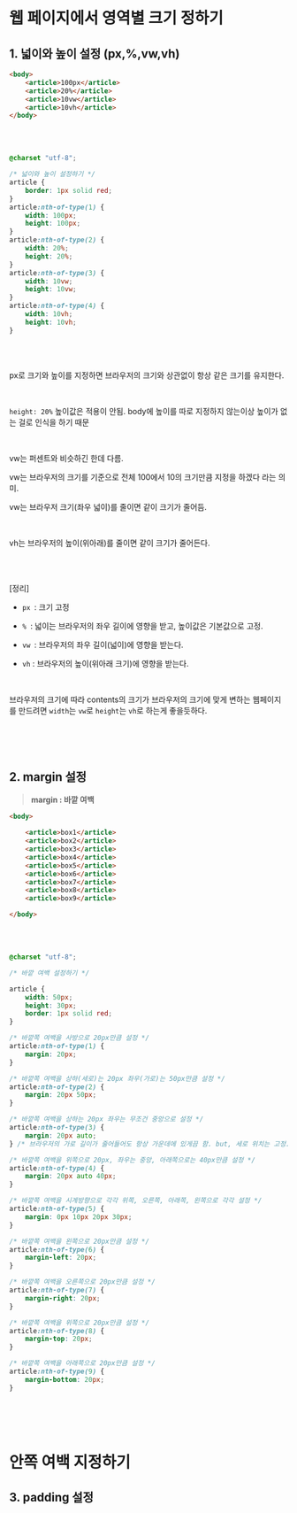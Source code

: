 # 웹 페이지에서 영역별 크기 정하기

## 1. 넓이와 높이 설정 (px,%,vw,vh)

```html
<body>
	<article>100px</article>
	<article>20%</article>
	<article>10vw</article>
	<article>10vh</article>
</body>
```

<br><br>

```css
@charset "utf-8";

/* 넓이와 높이 설정하기 */
article {
	border: 1px solid red;
}
article:nth-of-type(1) {
	width: 100px;
	height: 100px;
}
article:nth-of-type(2) {
	width: 20%;
	height: 20%;
}
article:nth-of-type(3) {
	width: 10vw;
	height: 10vw;
}
article:nth-of-type(4) {
	width: 10vh;
	height: 10vh;
}
```

<br><br>

px로 크기와 높이를 지정하면 브라우저의 크기와 상관없이 항상 같은 크기를 유지한다.

<br>

`height: 20%` 높이값은 적용이 안됨. body에 높이를 따로 지정하지 않는이상 높이가 없는 걸로 인식을 하기 때문

<br>

vw는 퍼센트와 비슷하긴 한데 다름.

vw는 브라우저의 크기를 기준으로 전체 100에서 10의 크기만큼 지정을 하겠다 라는 의미.

vw는 브라우저 크기(좌우 넓이)를 줄이면 같이 크기가 줄어듬.

<br>

vh는 브라우저의 높이(위아래)를 줄이면 같이 크기가 줄어든다.

<br><br>

[정리]

+ `px `: 크기 고정

+ `% `: 넓이는 브라우저의 좌우 길이에 영향을 받고, 높이값은 기본값으로 고정.

+ `vw `: 브라우저의 좌우 길이(넓이)에 영향을 받는다.

+ `vh` : 브라우저의 높이(위아래 크기)에 영향을 받는다.

<br>

브라우저의 크기에 따라 contents의 크기가 브라우저의 크기에 맞게 변하는 웹페이지를 만드려면 `width`는 `vw`로 `height`는 `vh`로 하는게 좋을듯하다.

<br><br><br>

## 2. margin 설정

> **margin : 바깥 여백**

```html
<body>

    <article>box1</article>
    <article>box2</article>
    <article>box3</article>
    <article>box4</article>
    <article>box5</article>
    <article>box6</article>
    <article>box7</article>
    <article>box8</article>
    <article>box9</article>

</body>
```

<br><br>

```css
@charset "utf-8";

/* 바깥 여백 설정하기 */

article {
	width: 50px;
	height: 30px;
	border: 1px solid red;
}

/* 바깥쪽 여백을 사방으로 20px만큼 설정 */
article:nth-of-type(1) {
	margin: 20px;
}

/* 바깥쪽 여백을 상하(세로)는 20px 좌우(가로)는 50px만큼 설정 */
article:nth-of-type(2) {
	margin: 20px 50px;
}

/* 바깥쪽 여백을 상하는 20px 좌우는 무조건 중앙으로 설정 */
article:nth-of-type(3) {
	margin: 20px auto;
} /* 브라우저의 가로 길이가 줄어들어도 항상 가운데에 있게끔 함. but, 세로 위치는 고정. 브라우저의 세로길이가 변해도 위치가 고정되어있음. */

/* 바깥쪽 여백을 위쪽으로 20px, 좌우는 중앙, 아래쪽으로는 40px만큼 설정 */
article:nth-of-type(4) {
	margin: 20px auto 40px;
}

/* 바깥쪽 여백을 시계방향으로 각각 위쪽, 오른쪽, 아래쪽, 왼쪽으로 각각 설정 */
article:nth-of-type(5) {
	margin: 0px 10px 20px 30px;
}

/* 바깥쪽 여백을 왼쪽으로 20px만큼 설정 */
article:nth-of-type(6) {
	margin-left: 20px;
}

/* 바깥쪽 여백을 오른쪽으로 20px만큼 설정 */
article:nth-of-type(7) {
	margin-right: 20px;
}

/* 바깥쪽 여백을 위쪽으로 20px만큼 설정 */
article:nth-of-type(8) {
	margin-top: 20px;
}

/* 바깥쪽 여백을 아래쪽으로 20px만큼 설정 */
article:nth-of-type(9) {
	margin-bottom: 20px;
}
```

<br><br><br>

# 안쪽 여백 지정하기

## 3. padding 설정















